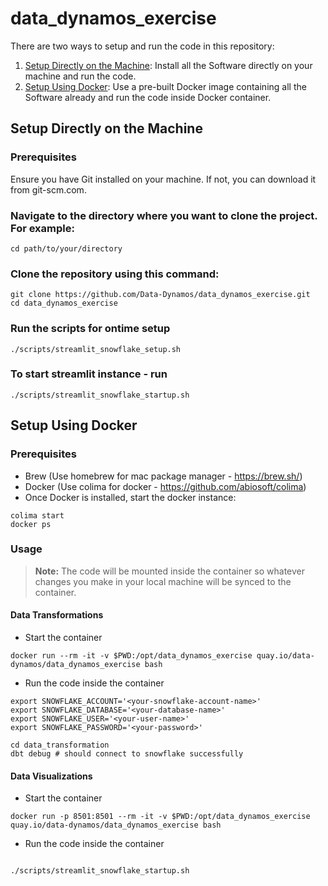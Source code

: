 # data_dynamos_exercise

There are two ways to setup and run the code in this repository:

1. [Setup Directly on the Machine](#setup-directly-on-the-machine): Install all the Software directly on your machine and run the code.
2. [Setup Using Docker](#setup-using-docker): Use a pre-built Docker image containing all the Software already and run the code inside Docker container.

## Setup Directly on the Machine

### Prerequisites
Ensure you have Git installed on your machine. If not, you can download it from git-scm.com.

### Navigate to the directory where you want to clone the project. For example:
```shell
cd path/to/your/directory
```

### Clone the repository using this command:
```shell
git clone https://github.com/Data-Dynamos/data_dynamos_exercise.git
cd data_dynamos_exercise
```

### Run the scripts for ontime setup
```shell
./scripts/streamlit_snowflake_setup.sh  
```

### To start streamlit instance - run
```shell
./scripts/streamlit_snowflake_startup.sh
```

## Setup Using Docker

### Prerequisites
- Brew (Use homebrew for mac package manager - https://brew.sh/)
- Docker (Use colima for docker - https://github.com/abiosoft/colima) 
- Once Docker is installed, start the docker instance:
```shell 
colima start
docker ps
```

### Usage

> **Note:** The code will be mounted inside the container so whatever changes you make in your local machine will be synced to the container.

#### Data Transformations

- Start the container

```shell
docker run --rm -it -v $PWD:/opt/data_dynamos_exercise quay.io/data-dynamos/data_dynamos_exercise bash
```

- Run the code inside the container

```shell
export SNOWFLAKE_ACCOUNT='<your-snowflake-account-name>'
export SNOWFLAKE_DATABASE='<your-database-name>'
export SNOWFLAKE_USER='<your-user-name>'
export SNOWFLAKE_PASSWORD='<your-password>'

cd data_transformation
dbt debug # should connect to snowflake successfully
```

#### Data Visualizations

- Start the container

```shell
docker run -p 8501:8501 --rm -it -v $PWD:/opt/data_dynamos_exercise quay.io/data-dynamos/data_dynamos_exercise bash
```

- Run the code inside the container
 
```shell

./scripts/streamlit_snowflake_startup.sh

```
